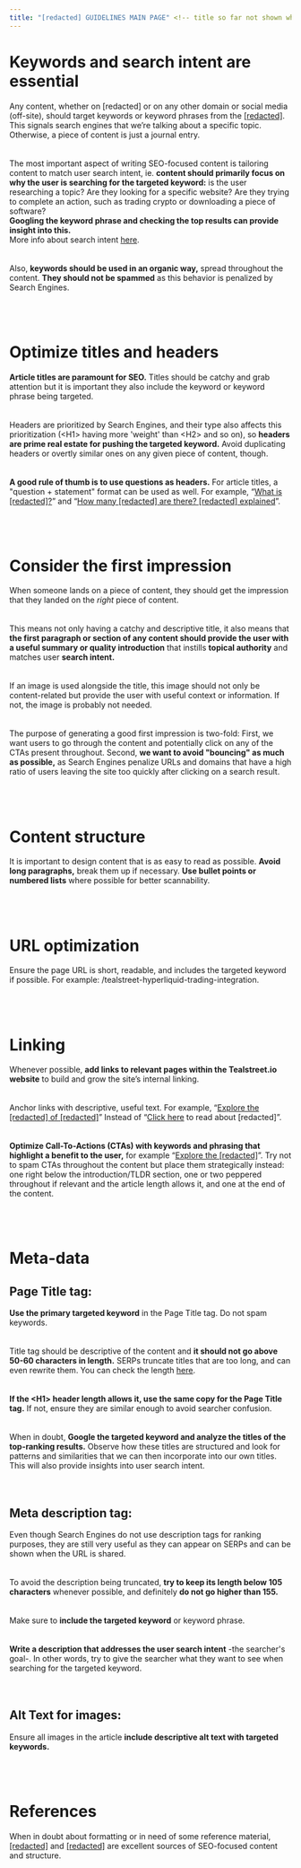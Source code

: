 ```yaml
---
title: "[redacted] GUIDELINES MAIN PAGE" <!-- title so far not shown when using hacker theme -->
---
```


# Keywords and search intent are essential
Any content, whether on [redacted] or on any other domain or social media (off-site), should target keywords or keyword phrases from the [[redacted]](https://www.google.com/). This signals search engines that we’re talking about a specific topic. Otherwise, a piece of content is just a journal entry.
<br/>
<br/>
<br/>
The most important aspect of writing SEO-focused content is tailoring content to match user search intent, ie. **content should primarily focus on why the user is searching for the targeted keyword:** is the user researching a topic? Are they looking for a specific website? Are they trying to complete an action, such as trading crypto or downloading a piece of software?  
**Googling the keyword phrase and checking the top results can provide insight into this.**  
More info about search intent [here](https://www.google.com/).
<br/>
<br/>
<br/>
Also, **keywords should be used in an organic way,** spread throughout the content. **They should not be spammed** as this behavior is penalized by Search Engines.
<br/>
<br/>
<br/>
<br/>
# Optimize titles and headers
**Article titles are paramount for SEO.** Titles should be catchy and grab attention but it is important they also include the keyword or keyword phrase being targeted.
<br/>
<br/>
<br/>
Headers are prioritized by Search Engines, and their type also affects this prioritization (\<H1\> having more 'weight' than \<H2\> and so on), so **headers are prime real estate for pushing the targeted keyword.** 
Avoid duplicating headers or overtly similar ones on any given piece of content, though.
<br/>
<br/>
<br/>
**A good rule of thumb is to use questions as headers.** For article titles, a "question + statement" format can be used as well. For example, “[What is [redacted]?](https://www.google.com/)” and “[How many [redacted] are there? [redacted] explained](https://www.google.com/)”.
<br/>
<br/>
<br/>
<br/>
# Consider the first impression
When someone lands on a piece of content, they should get the impression that they landed on the *right* piece of content.
<br/>
<br/>
<br/>
This means not only having a catchy and descriptive title, it also means that **the first paragraph or section of any content should provide the user with a useful summary or quality introduction** that instills **topical authority** and matches user **search intent.**
<br/>
<br/>
<br/>
If an image is used alongside the title, this image should not only be content-related but provide the user with useful context or information. If not, the image is probably not needed.
<br/>
<br/>
<br/>
The purpose of generating a good first impression is two-fold:
First, we want users to go through the content and potentially click on any of the CTAs present throughout.
Second, **we want to avoid "bouncing" as much as possible,** as Search Engines penalize URLs and domains that have a high ratio of users leaving the site too quickly after clicking on a search result.
<br/>
<br/>
<br/>
<br/>
# Content structure
It is important to design content that is as easy to read as possible. **Avoid long paragraphs,** break them up if necessary. **Use bullet points or numbered lists** where possible for better scannability.
<br/>
<br/>
<br/>
<br/>
# URL optimization
Ensure the page URL is short, readable, and includes the targeted keyword if possible. For example: /tealstreet-hyperliquid-trading-integration.
<br/>
<br/>
<br/>
<br/>
# Linking
Whenever possible, **add links to relevant pages within the Tealstreet.io website** to build and grow the site’s internal linking.
<br/>
<br/>
<br/>
Anchor links with descriptive, useful text. For example, “[Explore the [redacted] of [redacted]](https://www.google.com/)” Instead of “[Click here](https://www.google.com/) to read about [redacted]”.
<br/>
<br/>
<br/>
**Optimize Call-To-Actions (CTAs) with keywords and phrasing that highlight a benefit to the user,** for example “[Explore the [redacted]](https://www.google.com/)”. Try not to spam CTAs throughout the content but place them strategically instead: one right below the introduction/TLDR section, one or two peppered throughout if relevant and the article length allows it, and one at the end of the content.
<br/>
<br/>
<br/>
<br/>
# Meta-data
## Page Title tag:
**Use the primary targeted keyword** in the Page Title tag. Do not spam keywords.
<br/>
<br/>
<br/>
Title tag should be descriptive of the content and **it should not go above 50-60 characters in length.** SERPs truncate titles that are too long, and can even rewrite them. You can check the length [here](https://metatags.io/).
<br/>
<br/>
<br/>
**If the \<H1\> header length allows it, use the same copy for the Page Title tag.** If not, ensure they are similar enough to avoid searcher confusion.
<br/>
<br/>
<br/>
When in doubt, **Google the targeted keyword and analyze the titles of the top-ranking results.** Observe how these titles are structured and look for patterns and similarities that we can then incorporate into our own titles. 
This will also provide insights into user search intent.
<br/>
<br/>
<br/>
## Meta description tag:
Even though Search Engines do not use description tags for ranking purposes, they are still very useful as they can appear on SERPs and can be shown when the URL is shared.
<br/>
<br/>
<br/>
To avoid the description being truncated, **try to keep its length below 105 characters** whenever possible, and definitely **do not go higher than 155.**
<br/>
<br/>
<br/>
Make sure to **include the targeted keyword** or keyword phrase.
<br/>
<br/>
<br/>
**Write a description that addresses the user search intent** -the searcher's goal-. In other words, try to give the searcher what they want to see when searching for the targeted keyword.
<br/>
<br/>
<br/>
## Alt Text for images:
Ensure all images in the article **include descriptive alt text with targeted keywords.**
<br/>
<br/>
<br/>
<br/>
# References
When in doubt about formatting or in need of some reference material, [[redacted]](https://www.google.com/) and [[redacted]](https://www.google.com/) are excellent sources of SEO-focused content and structure.
